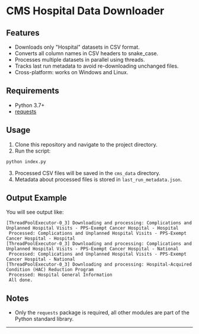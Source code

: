 # CMS Hospital Data Downloader
## Features

- Downloads only "Hospital" datasets in CSV format.
- Converts all column names in CSV headers to snake_case.
- Processes multiple datasets in parallel using threads.
- Tracks last run metadata to avoid re-downloading unchanged files.
- Cross-platform: works on Windows and Linux.

## Requirements
- Python 3.7+
- [requests](https://pypi.org/project/requests/)


## Usage
1. Clone this repository and navigate to the project directory.
2. Run the script:
```sh
python index.py
```
3. Processed CSV files will be saved in the `cms_data` directory.
4. Metadata about processed files is stored in `last_run_metadata.json`.

## Output Example
You will see output like:

```
[ThreadPoolExecutor-0_3] Downloading and processing: Complications and Unplanned Hospital Visits - PPS-Exempt Cancer Hospital - Hospital
 Processed: Complications and Unplanned Hospital Visits - PPS-Exempt Cancer Hospital - Hospital
[ThreadPoolExecutor-0_3] Downloading and processing: Complications and Unplanned Hospital Visits - PPS-Exempt Cancer Hospital - National
 Processed: Complications and Unplanned Hospital Visits - PPS-Exempt Cancer Hospital - National
[ThreadPoolExecutor-0_3] Downloading and processing: Hospital-Acquired Condition (HAC) Reduction Program
 Processed: Hospital General Information
 All done.
```

## Notes

- Only the `requests` package is required, all other modules are part of the Python standard library.
---
